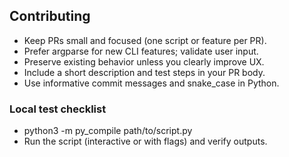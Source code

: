 ## Contributing

- Keep PRs small and focused (one script or feature per PR).
- Prefer argparse for new CLI features; validate user input.
- Preserve existing behavior unless you clearly improve UX.
- Include a short description and test steps in your PR body.
- Use informative commit messages and snake_case in Python.

### Local test checklist
- python3 -m py_compile path/to/script.py
- Run the script (interactive or with flags) and verify outputs.
